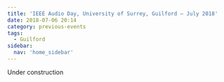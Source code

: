 ```yaml
---
title: 'IEEE Audio Day, University of Surrey, Guilford – July 2018'
date: 2018-07-06 20:14
category: previous-events
tags:
  - Guilford
sidebar:
  nav: 'home_sidebar'
---
```


Under construction
